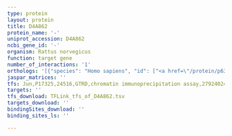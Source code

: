 ```yaml
---
type: protein
layout: protein
title: D4A862
protein_name: '-'
uniprot_accession: D4A862
ncbi_gene_id: '-'
organism: Rattus norvegicus
function: target gene
number_of_interactions: '1'
orthologs: '[{"species": "Homo sapiens", "id": ["<a href=\"/protein/p63173\">P63173</a>"]}, {"species": "Danio rerio", "id": ["<a href=\"/protein/q6dgl9\">Q6DGL9</a>"]}, {"species": "Mus musculus", "id": ["<a href=\"/protein/q9jji8\">Q9JJI8</a>"]}, {"species": "Caenorhabditis elegans", "id": ["<a href=\"/protein/o17570\">O17570</a>"]}, {"species": "Drosophila melanogaster", "id": ["<a href=\"/protein/q9w5n2\">Q9W5N2</a>"]}, {"species": "Saccharomyces cerevisiae", "id": ["<a href=\"/protein/p49167\">P49167</a>"]}]'
jaspar_matrices: ''
tfs: Jun,P17325,24516,GTRD,chromatin immunoprecipitation assay,27924024%5Buid%5D,No
targets: ''
tfs_download: TFLink_tfs_of_D4A862.tsv
targets_download: ''
bindingSites_download: ''
binding_sites_ls: ''

---
```

